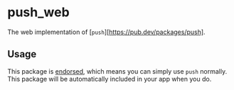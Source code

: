 # push_web

The web implementation of [`push`][https://pub.dev/packages/push].

## Usage

This package is [endorsed][2], which means you can simply use `push`
normally. This package will be automatically included in your app when you do.

[2]: https://flutter.dev/docs/development/packages-and-plugins/developing-packages#endorsed-federated-plugin
